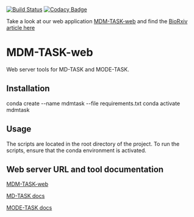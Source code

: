 [![Build Status](https://travis-ci.com/RUBi-ZA/MD-TASK.svg?branch=master)](https://travis-ci.com/RUBi-ZA/MD-TASK)
[![Codacy Badge](https://api.codacy.com/project/badge/Grade/ece0a51e7cf4436abf71795051f4ee7b)](https://www.codacy.com/gh/RUBi-ZA/MD-TASK?utm_source=github.com&amp;utm_medium=referral&amp;utm_content=RUBi-ZA/MD-TASK&amp;utm_campaign=Badge_Grade)

Take a look at our web application [MDM-TASK-web](https://mdmtaskweb.rubi.ru.ac.za/) and find the [BioRxiv article here](https://www.biorxiv.org/content/10.1101/2021.01.29.428734v1)

# MDM-TASK-web
Web server tools for MD-TASK and MODE-TASK.

## Installation
conda create --name mdmtask --file requirements.txt
conda activate mdmtask

## Usage
The scripts are located in the root directory of the project. To run the scripts, ensure that the conda environment is activated. 

## Web server URL and tool documentation
[MDM-TASK-web](https://mdmtaskweb.rubi.ru.ac.za)

[MD-TASK docs](http://md-task.readthedocs.io/en/latest/index.html)

[MODE-TASK docs](https://mode-task.readthedocs.io/en/latest/index.html)

